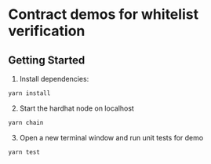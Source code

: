 # Contract demos for whitelist verification

## Getting Started

1. Install dependencies:

```zsh
yarn install
```

2. Start the hardhat node on localhost

```zsh
yarn chain
```

3. Open a new terminal window and run unit tests for demo

```zsh
yarn test
```
